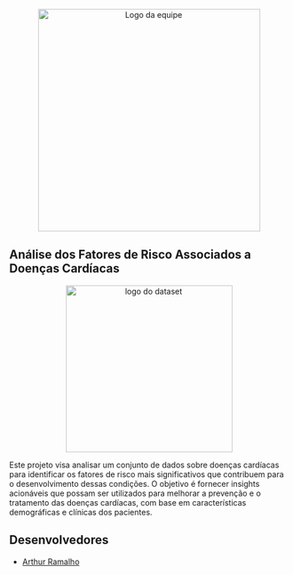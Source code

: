 <p align="center">
  <img src="https://i.imgur.com/0B6ttpO.png" alt="Logo da equipe" width="400"/>
</p>

## Análise dos Fatores de Risco Associados a Doenças Cardíacas

<p align="center">
  <img src="https://imgur.com/RcLLVLq.png" alt="logo do dataset" width="300"/>
</p>

Este projeto visa analisar um conjunto de dados sobre doenças cardíacas para identificar os fatores de risco mais significativos que contribuem para o desenvolvimento dessas condições. O objetivo é fornecer insights acionáveis que possam ser utilizados para melhorar a prevenção e o tratamento das doenças cardíacas, com base em características demográficas e clínicas dos pacientes.

## Desenvolvedores
 - [Arthur Ramalho](https://github.com/Arthurrfreire)
